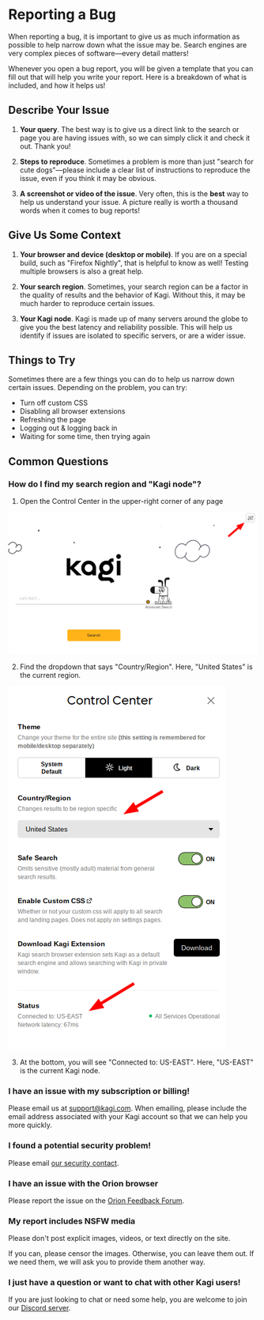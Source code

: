 # Reporting a Bug

When reporting a bug, it is important to give us as much information as
possible to help narrow down what the issue may be. Search engines are
very complex pieces of software—every detail matters!

Whenever you open a bug report, you will be given a template that you can
fill out that will help you write your report. Here is a breakdown of what is
included, and how it helps us!

<a name="describe_issue"></a>
## Describe Your Issue

1. **Your query**. The best way is to give us a direct link to the search or page you are having issues with, so we can simply click it and check it out. Thank you!

2. **Steps to reproduce**. Sometimes a problem is more than just "search for cute dogs"—please include a clear list of instructions to reproduce the issue, even if you think it may be obvious.

3. **A screenshot or video of the issue**. Very often, this is the **best** way to help us understand your issue. A picture really is worth a thousand words when it comes to bug reports!

<a name="context"></a>
## Give Us Some Context

1. **Your browser and device (desktop or mobile)**. If you are on a special build, such as "Firefox Nightly", that is helpful to know as well! Testing multiple browsers is also a great help.

2. **Your search region**. Sometimes, your search region can be a factor in the quality of results and the behavior of Kagi. Without this, it may be much harder to reproduce certain issues.

3. **Your Kagi node**. Kagi is made up of many servers around the globe to give you the best latency and reliability possible. This will help us identify if issues are isolated to specific servers, or are a wider issue.

<a name="things_to_try"></a>
## Things to Try

Sometimes there are a few things you can do to help us narrow down certain issues. Depending on the problem, you can try:

- Turn off custom CSS
- Disabling all browser extensions
- Refreshing the page
- Logging out & logging back in
- Waiting for some time, then trying again

<a name="common_questions"></a>
## Common Questions

<a name="find_region_node"></a>
### How do I find my search region and "Kagi node"?

1. Open the Control Center in the upper-right corner of any page

![Control Center button location](media/control-center-location.png)

2. Find the dropdown that says "Country/Region". Here, "United States" is the current region.

![Search region and node location](media/region-and-node.png)

3. At the bottom, you will see "Connected to: US-EAST". Here, "US-EAST" is the current Kagi node.

<a name="subscription_billing"></a>
### I have an issue with my subscription or billing!

Please email us at [support@kagi.com](mailto:support@kagi.com). When emailing, please include the email address associated with your Kagi account so that we can help you more quickly.

<a name="security_problem"></a>
### I found a potential security problem!

Please email [our security contact](mailto:vlad@kagi.com).

<a name="orion"></a>
### I have an issue with the Orion browser

Please report the issue on the [Orion Feedback Forum](https://orionfeedback.org).

<a name="nsfw"></a>
### My report includes NSFW media

Please don't post explicit images, videos, or text directly on the site.

If you can, please censor the images. Otherwise, you can leave them out. If we need them, we will ask you to provide them another way.

<a name="question_chat"></a>
### I just have a question or want to chat with other Kagi users!

If you are just looking to chat or need some help, you are welcome to join our [Discord server](https://kagi.com/discord).
